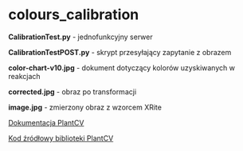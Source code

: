 # colours_calibration

<b>CalibrationTest.py</b> - jednofunkcyjny serwer

<b>CalibrationTestPOST.py</b> - skrypt przesyłający zapytanie z obrazem

<b>color-chart-v10.jpg</b> - dokument dotyczący kolorów uzyskiwanych w reakcjach

<b>corrected.jpg</b> - obraz po transformacji

<b>image.jpg</b> - zmierzony obraz z wzorcem XRite

<a href="https://plantcv.readthedocs.io/en/latest/transform_correct_color/">Dokumentacja PlantCV</a>

<a href="https://github.com/danforthcenter/plantcv/blob/master/plantcv/plantcv/transform/color_correction.py">Kod źródłowy biblioteki PlantCV</a>
